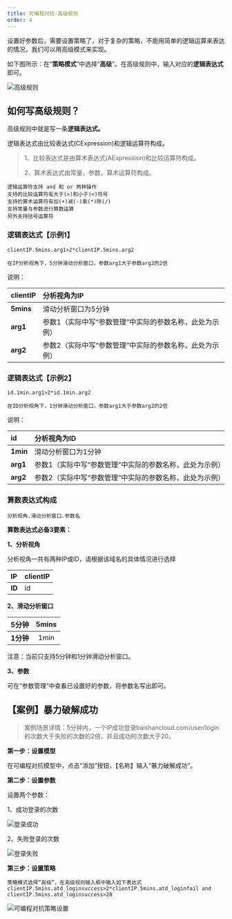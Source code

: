 ```yaml
---
title: 可编程对抗-高级规则
order: 4
---
```


设置好参数后，需要设置策略了，对于复杂的策略，不能用简单的逻辑运算来表达的情况，我们可以用高级模式来实现。

如下图所示：在“**策略模式**”中选择“**高级**”。在高级规则中，输入对应的**逻辑表达式**即可。

![高级规则]({{site.baseurl}}/images/log/可编程对抗-高级规则1.png)

## 如何写高级规则？
高级规则中就是写一条**逻辑表达式。**

逻辑表达式由比较表达式(CExpression)和逻辑运算符构成。

>1、比较表达式是由算术表达式(AExpression)和比较运算符构成。
>
>2、算术表达式由常量，参数，算术运算符构成。
```
逻辑运算符支持 and 和 or 两种操作
支持的比较运算符有大于(>)和小于(<)符号
支持的算术运算符有加(+)减(-)乘(*)除(/)
支持常量与参数进行算数运算
另外支持括号运算符
```
### 逻辑表达式【示例1】
```
clientIP.5mins.arg1>2*clientIP.5mins.arg2

在IP分析视角下，5分钟滑动分析窗口，参数arg1大于参数arg2的2倍
```
说明：

| **clientIP**   | 分析视角为IP   | 
|:----|:----|
| **5mins**   | 滑动分析窗口为5分钟   | 
| **arg1**   | 参数1（实际中写“参数管理”中实际的参数名称，此处为示例）   | 
| **arg2**   | 参数2（实际中写“参数管理”中实际的参数名称，此处为示例）   | 

### 逻辑表达式【示例2】
```
id.1min.arg1>2*id.1min.arg2

在ID分析视角下，1分钟滑动分析窗口，参数arg1大于参数arg2的2倍
```
说明：

| **id**   | 分析视角为ID    | 
|:----|:----|
| **1min**   | 滑动分析窗口为1分钟   | 
| **arg1**   | 参数1（实际中写“参数管理”中实际的参数名称，此处为示例）   | 
| **arg2**   | 参数2（实际中写“参数管理”中实际的参数名称，此处为示例）   | 

### 算数表达式构成
```
分析视角.滑动分析窗口.参数名
```
**算数表达式必备3要素：**

**1、分析视角**

分析视角一共有两种IP或ID，请根据该域名的具体情况进行选择

| **IP**   | clientIP   | 
|:----|:----|
| **ID**   | id   | 

**2、滑动分析窗口**

| **5分钟**   | 5mins | 
|:----|:----:|
| **1分钟**   | 1min | 

注意：当前只支持5分钟和1分钟滑动分析窗口。

**3、参数**

可在“参数管理”中查看已设置好的参数，将参数名写出即可。

## 【案例】暴力破解成功
>案例场景详情：5分钟内，一个IP成功登录baishancloud.com/user/login的次数大于失败的次数的2倍，并且成功的次数大于20。

**第一步：设置模型**

在可编程对抗模型中，点击“添加”按钮，【名称】输入“暴力破解成功”。

**第二步：设置参数**

设置两个参数： 

1、成功登录的次数

![登录成功]({{site.baseurl}}/images/log/成功登录的次数.png)

2、失败登录的次数

![登录失败]({{site.baseurl}}/images/log/失败登录的次数.png)

**第三步：设置策略**

```
策略模式选择“高级”，在高级规则输入框中输入如下表达式
clientIP.5mins.atd_loginsuccess>2*clientIP.5mins.atd_loginfail and clientIP.5mins.atd_loginsuccess>20
```
![可编程对抗策略设置]({{site.baseurl}}/images/log/可编程对抗策略设置4.png)

